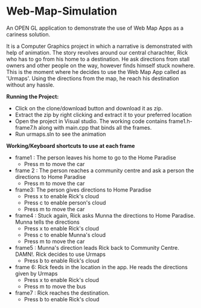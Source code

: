 Web-Map-Simulation
============================================
<p align="justify">

An OPEN GL application to demonstrate the use of Web Map Apps as a cariness solution. 

It is a Computer Graphics project in which a narrative is demonstrated with help of animation. The story revolves around our central charachter, Rick who has to go from his home to a destination. He ask directions from stall owners and other people on the way, however finds himself stuck nowhere. This is the moment where he decides to use the Web Map App called as 'Urmaps'. Using the directions from the map, he reach his destination without any hassle.


**Running the Project:**
- Click on the clone/download button and download it as zip.
- Extract the zip by right clicking and extract it to your preferred location
- Open the project in Visual studio. The working code contains frame1.h- frame7.h along with main.cpp that binds all the frames.
- Run urmaps.sln to see the animation

**Working/Keyboard shortcuts to use at each frame**
- frame1 : The person leaves his home to go to the Home Paradise
	- Press m to move the car 
- frame 2 : The person reaches a community centre and ask a person the directions to Home Paradise
	- Press m to move the car 
- frame3: The person gives directions to Home Paradise
	- Press x to enable Rick's cloud
	- Press c to enable person's cloud
	- Press m to move the car
- frame4 : Stuck again, Rick asks Munna the directions to Home Paradise. Munna tells the directions
	- Press x to enable Rick's cloud
	- Press c to enable Munna's cloud
	- Press m to move the car
- frame5 : Munna's direction leads Rick back to Community Centre. DAMN!. Rick decides to use Urmaps
	- Press b to enable Rick's cloud
- frame 6: Rick feeds in the location in the app. He reads the directions given by Urmaps
	- Press x to enable Rick's cloud
	- Press m to move the bus
- frame7 : Rick reaches the destination.
	- Press b to enable Rick's cloud
